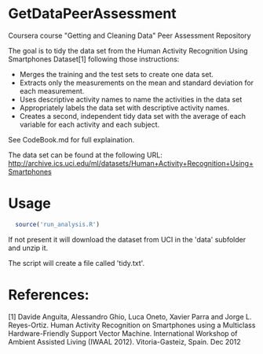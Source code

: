 GetDataPeerAssessment
=====================

Coursera course "Getting and Cleaning Data" Peer Assessment Repository

The goal is to tidy the data set from the Human Activity Recognition Using Smartphones Dataset[1] following those instructions:
* Merges the training and the test sets to create one data set.
* Extracts only the measurements on the mean and standard deviation for each measurement. 
* Uses descriptive activity names to name the activities in the data set
* Appropriately labels the data set with descriptive activity names. 
* Creates a second, independent tidy data set with the average of each variable for each activity and each subject.

See CodeBook.md for full explaination.

The data set can be found at the following URL: http://archive.ics.uci.edu/ml/datasets/Human+Activity+Recognition+Using+Smartphones

Usage
=====

```R
  source('run_analysis.R')
```

If not present it will download the dataset from UCI in the 'data' subfolder and unzip it.

The script will create a file called 'tidy.txt'.


References:
===========
[1] Davide Anguita, Alessandro Ghio, Luca Oneto, Xavier Parra and Jorge L. Reyes-Ortiz. Human Activity Recognition on Smartphones using a Multiclass Hardware-Friendly Support Vector Machine. International Workshop of Ambient Assisted Living (IWAAL 2012). Vitoria-Gasteiz, Spain. Dec 2012
